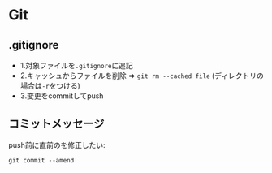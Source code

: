# Git

## .gitignore

- 1.対象ファイルを`.gitignore`に追記
- 2.キャッシュからファイルを削除 => `git rm --cached file` (ディレクトリの場合は`-r`をつける)
- 3.変更をcommitしてpush

## コミットメッセージ

push前に直前のを修正したい:

```
git commit --amend
```

